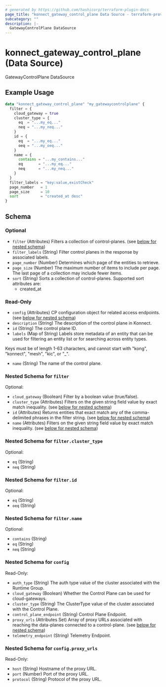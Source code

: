 ```yaml
---
# generated by https://github.com/hashicorp/terraform-plugin-docs
page_title: "konnect_gateway_control_plane Data Source - terraform-provider-konnect"
subcategory: ""
description: |-
  GatewayControlPlane DataSource
---
```


# konnect_gateway_control_plane (Data Source)

GatewayControlPlane DataSource

## Example Usage

```terraform
data "konnect_gateway_control_plane" "my_gatewaycontrolplane" {
  filter = {
    cloud_gateway = true
    cluster_type = {
      eq  = "...my_eq..."
      neq = "...my_neq..."
    }
    id = {
      eq  = "...my_eq..."
      oeq = "...my_oeq..."
    }
    name = {
      contains = "...my_contains..."
      eq       = "...my_eq..."
      neq      = "...my_neq..."
    }
  }
  filter_labels = "key:value,existCheck"
  page_number   = 1
  page_size     = 10
  sort          = "created_at desc"
}
```

<!-- schema generated by tfplugindocs -->
## Schema

### Optional

- `filter` (Attributes) Filters a collection of control-planes. (see [below for nested schema](#nestedatt--filter))
- `filter_labels` (String) Filter control planes in the response by associated labels.
- `page_number` (Number) Determines which page of the entities to retrieve.
- `page_size` (Number) The maximum number of items to include per page. The last page of a collection may include fewer items.
- `sort` (String) Sorts a collection of control-planes. Supported sort attributes are:
  - created_at

### Read-Only

- `config` (Attributes) CP configuration object for related access endpoints. (see [below for nested schema](#nestedatt--config))
- `description` (String) The description of the control plane in Konnect.
- `id` (String) The control plane ID.
- `labels` (Map of String) Labels store metadata of an entity that can be used for filtering an entity list or for searching across entity types. 

Keys must be of length 1-63 characters, and cannot start with "kong", "konnect", "mesh", "kic", or "_".
- `name` (String) The name of the control plane.

<a id="nestedatt--filter"></a>
### Nested Schema for `filter`

Optional:

- `cloud_gateway` (Boolean) Filter by a boolean value (true/false).
- `cluster_type` (Attributes) Filters on the given string field value by exact match inequality. (see [below for nested schema](#nestedatt--filter--cluster_type))
- `id` (Attributes) Returns entities that exact match any of the comma-delimited phrases in the filter string. (see [below for nested schema](#nestedatt--filter--id))
- `name` (Attributes) Filters on the given string field value by exact match inequality. (see [below for nested schema](#nestedatt--filter--name))

<a id="nestedatt--filter--cluster_type"></a>
### Nested Schema for `filter.cluster_type`

Optional:

- `eq` (String)
- `neq` (String)


<a id="nestedatt--filter--id"></a>
### Nested Schema for `filter.id`

Optional:

- `eq` (String)
- `oeq` (String)


<a id="nestedatt--filter--name"></a>
### Nested Schema for `filter.name`

Optional:

- `contains` (String)
- `eq` (String)
- `neq` (String)



<a id="nestedatt--config"></a>
### Nested Schema for `config`

Read-Only:

- `auth_type` (String) The auth type value of the cluster associated with the Runtime Group.
- `cloud_gateway` (Boolean) Whether the Control Plane can be used for cloud-gateways.
- `cluster_type` (String) The ClusterType value of the cluster associated with the Control Plane.
- `control_plane_endpoint` (String) Control Plane Endpoint.
- `proxy_urls` (Attributes Set) Array of proxy URLs associated with reaching the data-planes connected to a control-plane. (see [below for nested schema](#nestedatt--config--proxy_urls))
- `telemetry_endpoint` (String) Telemetry Endpoint.

<a id="nestedatt--config--proxy_urls"></a>
### Nested Schema for `config.proxy_urls`

Read-Only:

- `host` (String) Hostname of the proxy URL.
- `port` (Number) Port of the proxy URL.
- `protocol` (String) Protocol of the proxy URL.
